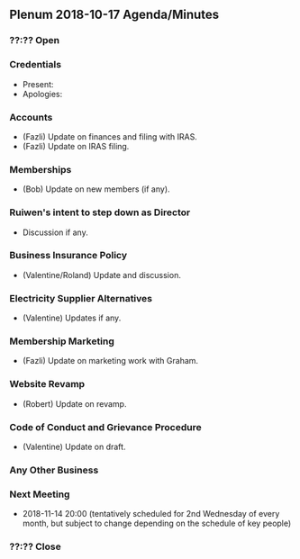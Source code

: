 ## Plenum 2018-10-17 Agenda/Minutes

### ??:?? Open

### Credentials
- Present:
- Apologies:

### Accounts
- (Fazli) Update on finances and filing with IRAS.
- (Fazli) Update on IRAS filing.

### Memberships
- (Bob) Update on new members (if any).

### Ruiwen's intent to step down as Director
- Discussion if any.

### Business Insurance Policy
- (Valentine/Roland) Update and discussion.

### Electricity Supplier Alternatives
- (Valentine) Updates if any.

### Membership Marketing
- (Fazli) Update on marketing work with Graham.

### Website Revamp
- (Robert) Update on revamp.

### Code of Conduct and Grievance Procedure
- (Valentine) Update on draft.

### Any Other Business

### Next Meeting
- 2018-11-14 20:00 (tentatively scheduled for 2nd Wednesday of every month, but subject to change depending on the schedule of key people)

### ??:?? Close
